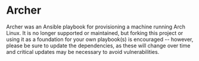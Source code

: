 # Archer 

Archer was an Ansible playbook for provisioning a machine running Arch Linux. It
is no longer supported or maintained, but forking this project or using it as a
foundation for your own playbook(s) is encouraged -- however, please be sure to
update the dependencies, as these will change over time and critical updates may
be necessary to avoid vulnerabilities.
